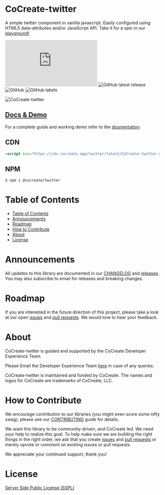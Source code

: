 # CoCreate-twitter

A simple twitter component in vanilla javascript. Easily configured using HTML5 data-attributes and/or JavaScript API. Take it for a spin in our [playground!](https://cocreate.app/docs/twitter)

![GitHub file size in bytes](https://img.shields.io/github/size/CoCreate-app/CoCreate-twitter/dist/CoCreate-twitter.min.js?label=minified%20size&style=for-the-badge)
![GitHub latest release](https://img.shields.io/github/v/release/CoCreate-app/CoCreate-twitter?style=for-the-badge)
![GitHub](https://img.shields.io/github/license/CoCreate-app/CoCreate-twitter?style=for-the-badge)
![GitHub labels](https://img.shields.io/github/labels/CoCreate-app/CoCreate-twitter/help%20wanted?style=for-the-badge)

![CoCreate-twitter](https://cdn.cocreate.app/docs/CoCreate-twitter.gif)

## [Docs & Demo](https://cocreate.app/docs/twitter)

For a complete guide and working demo refer to the [doumentation](https://cocreate.app/docs/twitter)

## CDN

```html
<script src="https://cdn.cocreate.app/twitter/latest/CoCreate-twitter.min.js"></script>
```

## NPM

```shell
$ npm i @cocreate/twitter
```

# Table of Contents

- [Table of Contents](#table-of-contents)
- [Announcements](#announcements)
- [Roadmap](#roadmap)
- [How to Contribute](#how-to-contribute)
- [About](#about)
- [License](#license)

<a name="announcements"></a>

# Announcements

All updates to this library are documented in our [CHANGELOG](https://github.com/CoCreate-app/CoCreate-twitter/blob/master/CHANGELOG.md) and [releases](https://github.com/CoCreate-app/CoCreate-twitter/releases). You may also subscribe to email for releases and breaking changes.

<a name="roadmap"></a>

# Roadmap

If you are interested in the future direction of this project, please take a look at our open [issues](https://github.com/CoCreate-app/CoCreate-twitter/issues) and [pull requests](https://github.com/CoCreate-app/CoCreate-twitter/pulls). We would love to hear your feedback.

<a name="about"></a>

# About

CoCreate-twitter is guided and supported by the CoCreate Developer Experience Team.

Please Email the Developer Experience Team [here](mailto:develop@cocreate.app) in case of any queries.

CoCreate-twitter is maintained and funded by CoCreate. The names and logos for CoCreate are trademarks of CoCreate, LLC.

<a name="contribute"></a>

# How to Contribute

We encourage contribution to our libraries (you might even score some nifty swag), please see our [CONTRIBUTING](https://github.com/CoCreate-app/CoCreate-twitter/blob/master/CONTRIBUTING.md) guide for details.

We want this library to be community-driven, and CoCreate led. We need your help to realize this goal. To help make sure we are building the right things in the right order, we ask that you create [issues](https://github.com/CoCreate-app/CoCreate-twitter/issues) and [pull requests](https://github.com/CoCreate-app/CoCreate-twitter/pulls) or merely upvote or comment on existing issues or pull requests.

We appreciate your continued support, thank you!

# License

[Server Side Public License (SSPL)](https://github.com/CoCreate-app/CoCreate-twitter/blob/master/LICENSE)
